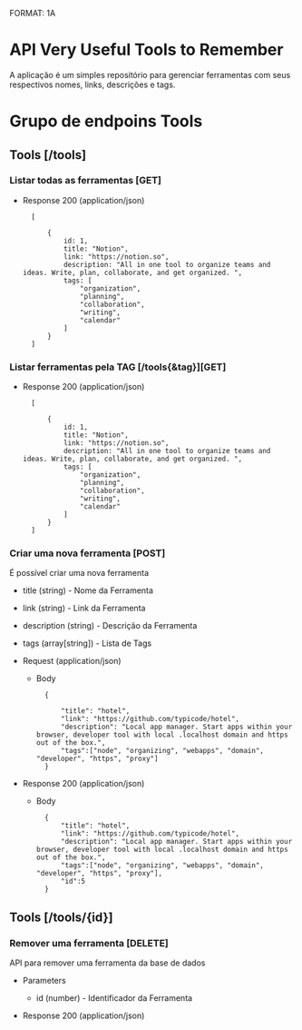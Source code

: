 FORMAT: 1A

# API Very Useful Tools to Remember

A aplicação é um simples repositório para gerenciar ferramentas com seus respectivos nomes, links, descrições e tags.

# Grupo de endpoins Tools

## Tools [/tools]

### Listar todas as ferramentas [GET]
+ Response 200 (application/json)

        [
 
            {
                id: 1,
                title: "Notion",
                link: "https://notion.so",
                description: "All in one tool to organize teams and ideas. Write, plan, collaborate, and get organized. ",
                tags: [
                    "organization",
                    "planning",
                    "collaboration",
                    "writing",
                    "calendar"
                ]
            }
        ]
### Listar ferramentas pela TAG  [/tools{&tag}][GET]
+ Response 200 (application/json)

        [
 
            {
                id: 1,
                title: "Notion",
                link: "https://notion.so",
                description: "All in one tool to organize teams and ideas. Write, plan, collaborate, and get organized. ",
                tags: [
                    "organization",
                    "planning",
                    "collaboration",
                    "writing",
                    "calendar"
                ]
            }
        ]

### Criar uma nova ferramenta [POST]

É possível criar uma nova ferramenta

+ title (string) - Nome da Ferramenta
+ link (string) - Link da Ferramenta
+ description (string) - Descrição da Ferramenta
+ tags (array[string]) - Lista de Tags

+ Request (application/json)
    + Body

            {
 
                "title": "hotel",
                "link": "https://github.com/typicode/hotel",
                "description": "Local app manager. Start apps within your browser, developer tool with local .localhost domain and https out of the box.",
                "tags":["node", "organizing", "webapps", "domain", "developer", "https", "proxy"]
            }

+ Response 200 (application/json)
    + Body

            {
                "title": "hotel",
                "link": "https://github.com/typicode/hotel",
                "description": "Local app manager. Start apps within your browser, developer tool with local .localhost domain and https out of the box.",
                "tags":["node", "organizing", "webapps", "domain", "developer", "https", "proxy"],
                "id":5
            }

## Tools [/tools/{id}]

### Remover uma ferramenta [DELETE]

API para remover uma ferramenta da base de dados

+ Parameters
    + id (number) - Identificador da Ferramenta

+ Response 200 (application/json)


